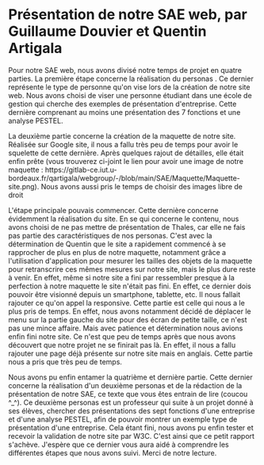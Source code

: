 <h1>Présentation de notre SAE web, par Guillaume Douvier et Quentin Artigala</h1>

<p>Pour notre SAE web, nous avons divisé notre temps de projet en quatre parties. La première étape concerne la réalisation du personas . Ce dernier représente le type de personne qu'on vise lors de la création de notre site web. Nous avons choisi de viser une personne étudiant dans une école de gestion qui cherche des exemples de présentation d'entreprise. Cette dernière comprenant au moins une présentation des 7 fonctions et une analyse PESTEL.</p>

<p> La deuxième partie concerne la création de la maquette de notre site. Réalisée sur Google site, il nous a fallu très peu de temps pour avoir le squelette de cette dernière. Après quelques rajout de détailles, elle était enfin prête (vous trouverez ci-joint le lien pour avoir une image de notre maquette : https://gitlab-ce.iut.u-bordeaux.fr/qartigala/webgroup/-/blob/main/SAE/Maquette/Maquette-site.png). Nous avons aussi pris le temps de  choisir des images libre de droit</p>

<p> L'étape principale pouvais commencer. Cette dernière concerne évidemment la réalisation du site. En se qui concerne le contenu, nous avons choisi de ne pas mettre de présentation de Thales, car elle ne fais pas partie des caractéristiques de nos personas. C'est avec la détermination de Quentin que le site a rapidement commencé à se rapprocher de plus en plus de notre maquette, notamment grâce a l'utilisation d'application pour mesurer les tailles des objets de la maquette pour retranscrire ces mêmes mesures sur notre site, mais le plus dure reste à venir. En effet, même si notre site a fini par ressembler presque à la perfection à notre maquette le site n'était pas fini. En effet, ce dernier dois pouvoir être visionné depuis un smartphone, tablette, etc. Il nous fallait rajouter ce qu'on appel la responsive. Cette partie est celle qui nous a le plus pris de temps. En effet, nous avons notamment décidé de déplacer le menu sur la partie gauche du site pour des écran de petite taille, ce n'est pas une mince affaire. Mais avec patience et détermination nous avions enfin fini notre site. Ce n'est que peu de temps après que nous avons découvert que notre projet ne se finirait pas là. En effet, il nous a fallu rajouter une page déjà présente sur notre site mais en anglais. Cette partie nous a pris que très peu de temps.</p>

<p> Nous avons pu enfin entamer la quatrième et dernière partie. Cette dernier concerne la réalisation d'un deuxième personas et de la rédaction de la présentation de notre SAE, ce texte que vous êtes entrain de lire (coucou ^_^). Ce deuxième personas est un professeur qui suite à un projet donné à ses élèves, chercher des présentations des sept fonctions d'une entreprise et d'une analyse PESTEL, afin de pouvoir montrer un exemple type de présentation d'une entreprise. Cela étant fini, nous avons pu enfin tester et recevoir la validation de notre site par W3C. C'est ainsi que ce petit rapport s'achève. J'espère que ce dernier vous aura aidé à comprendre les différentes étapes que nous avons suivi. Merci de notre lecture.</p>
